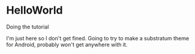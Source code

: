 # HelloWorld
Doing the tutorial

I'm just here so I don't get fined.
Going to try to make a substratum theme for Android, probably won't get anywhere with it.
